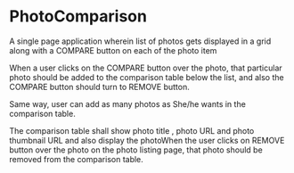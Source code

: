 # PhotoComparison

A single page application wherein list of photos gets displayed in a grid along with a COMPARE button on  each of the photo item

When a user clicks on the COMPARE button over the photo, that particular photo should be added to the comparison table below the list, and also the COMPARE button should turn to REMOVE button.

Same way, user can add as many photos as She/he wants in the comparison table.

The comparison table shall show photo title , photo URL and photo thumbnail URL and also display the photoWhen the user clicks on REMOVE button over the photo on the photo listing page, that photo should be removed from the comparison table.
